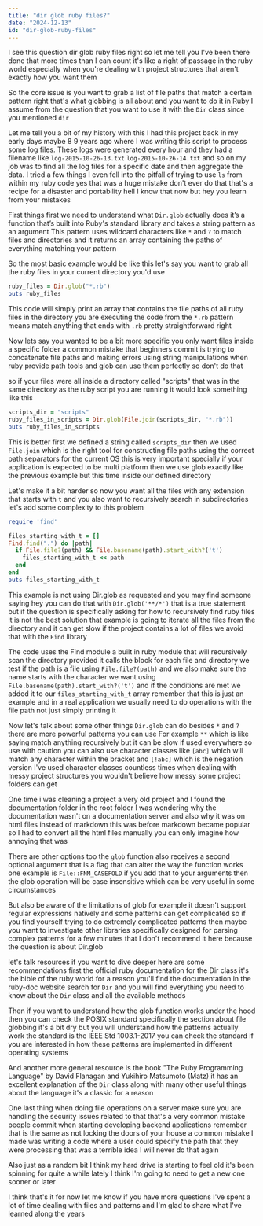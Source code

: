 ```yaml
---
title: "dir glob ruby files?"
date: "2024-12-13"
id: "dir-glob-ruby-files"
---
```


 I see this question dir glob ruby files right so let me tell you I've been there done that more times than I can count it's like a right of passage in the ruby world especially when you're dealing with project structures that aren't exactly how you want them

So the core issue is you want to grab a list of file paths that match a certain pattern right that's what globbing is all about and you want to do it in Ruby I assume from the question that you want to use it with the `Dir` class since you mentioned `dir`

Let me tell you a bit of my history with this I had this project back in my early days maybe 8 9 years ago where I was writing this script to process some log files. These logs were generated every hour and they had a filename like `log-2015-10-26-13.txt` `log-2015-10-26-14.txt` and so on my job was to find all the log files for a specific date and then aggregate the data. I tried a few things I even fell into the pitfall of trying to use `ls` from within my ruby code yes that was a huge mistake don't ever do that that's a recipe for a disaster and portability hell I know that now but hey you learn from your mistakes

First things first we need to understand what `Dir.glob` actually does it’s a function that’s built into Ruby's standard library and takes a string pattern as an argument This pattern uses wildcard characters like `*` and `?` to match files and directories and it returns an array containing the paths of everything matching your pattern

So the most basic example would be like this let's say you want to grab all the ruby files in your current directory you'd use

```ruby
ruby_files = Dir.glob("*.rb")
puts ruby_files
```

This code will simply print an array that contains the file paths of all ruby files in the directory you are executing the code from the `*.rb` pattern means match anything that ends with `.rb` pretty straightforward right

Now lets say you wanted to be a bit more specific you only want files inside a specific folder a common mistake that beginners commit is trying to concatenate file paths and making errors using string manipulations when ruby provide path tools and glob can use them perfectly so don't do that

 so if your files were all inside a directory called "scripts" that was in the same directory as the ruby script you are running it would look something like this

```ruby
scripts_dir = "scripts"
ruby_files_in_scripts = Dir.glob(File.join(scripts_dir, "*.rb"))
puts ruby_files_in_scripts
```

This is better first we defined a string called `scripts_dir` then we used `File.join` which is the right tool for constructing file paths using the correct path separators for the current OS this is very important specially if your application is expected to be multi platform then we use glob exactly like the previous example but this time inside our defined directory

Let's make it a bit harder so now you want all the files with any extension that starts with `t` and you also want to recursively search in subdirectories let's add some complexity to this problem

```ruby
require 'find'

files_starting_with_t = []
Find.find(".") do |path|
  if File.file?(path) && File.basename(path).start_with?('t')
    files_starting_with_t << path
  end
end
puts files_starting_with_t

```

This example is not using Dir.glob as requested and you may find someone saying hey you can do that with `Dir.glob('**/*')` that is a true statement but if the question is specifically asking for how to recursively find ruby files it is not the best solution that example is going to iterate all the files from the directory and it can get slow if the project contains a lot of files we avoid that with the `Find` library

The code uses the Find module a built in ruby module that will recursively scan the directory provided it calls the block for each file and directory we test if the path is a file using `File.file?(path)` and we also make sure the name starts with the character we want using `File.basename(path).start_with?('t')` and if the conditions are met we added it to our `files_starting_with_t` array remember that this is just an example and in a real application we usually need to do operations with the file path not just simply printing it

Now let's talk about some other things `Dir.glob` can do besides `*` and `?` there are more powerful patterns you can use For example `**` which is like saying match anything recursively but it can be slow if used everywhere so use with caution you can also use character classes like `[abc]` which will match any character within the bracket and `[!abc]` which is the negation version I've used character classes countless times when dealing with messy project structures you wouldn't believe how messy some project folders can get

One time i was cleaning a project a very old project and I found the documentation folder in the root folder I was wondering why the documentation wasn't on a documentation server and also why it was on html files instead of markdown this was before markdown became popular so I had to convert all the html files manually you can only imagine how annoying that was

There are other options too the `glob` function also receives a second optional argument that is a flag that can alter the way the function works one example is `File::FNM_CASEFOLD` if you add that to your arguments then the glob operation will be case insensitive which can be very useful in some circumstances

But also be aware of the limitations of glob for example it doesn't support regular expressions natively and some patterns can get complicated so if you find yourself trying to do extremely complicated patterns then maybe you want to investigate other libraries specifically designed for parsing complex patterns for a few minutes that I don't recommend it here because the question is about Dir.glob

let's talk resources if you want to dive deeper here are some recommendations first the official ruby documentation for the Dir class it's the bible of the ruby world for a reason you'll find the documentation in the ruby-doc website search for `Dir` and you will find everything you need to know about the `Dir` class and all the available methods

Then if you want to understand how the glob function works under the hood then you can check the POSIX standard specifically the section about file globbing it's a bit dry but you will understand how the patterns actually work the standard is the IEEE Std 1003.1-2017 you can check the standard if you are interested in how these patterns are implemented in different operating systems

And another more general resource is the book "The Ruby Programming Language" by David Flanagan and Yukihiro Matsumoto (Matz) it has an excellent explanation of the `Dir` class along with many other useful things about the language it's a classic for a reason

One last thing when doing file operations on a server make sure you are handling the security issues related to that that's a very common mistake people commit when starting developing backend applications remember that is the same as not locking the doors of your house a common mistake I made was writing a code where a user could specify the path that they were processing that was a terrible idea I will never do that again

Also just as a random bit I think my hard drive is starting to feel old it's been spinning for quite a while lately I think I'm going to need to get a new one sooner or later

 I think that's it for now let me know if you have more questions I've spent a lot of time dealing with files and patterns and I'm glad to share what I've learned along the years
